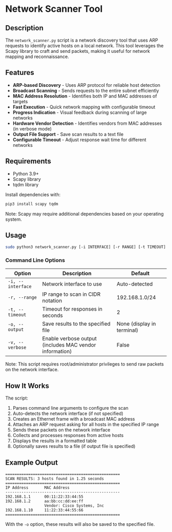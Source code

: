 # Network Scanner Tool

## Description

The `network_scanner.py` script is a network discovery tool that uses ARP requests to identify active hosts on a local network. This tool leverages the Scapy library to craft and send packets, making it useful for network mapping and reconnaissance.

## Features

- **ARP-based Discovery** - Uses ARP protocol for reliable host detection
- **Broadcast Scanning** - Sends requests to the entire subnet efficiently
- **MAC Address Resolution** - Identifies both IP and MAC addresses of targets
- **Fast Execution** - Quick network mapping with configurable timeout
- **Progress Indication** - Visual feedback during scanning of large networks
- **Hardware Vendor Detection** - Identifies vendors from MAC addresses (in verbose mode)
- **Output File Support** - Save scan results to a text file
- **Configurable Timeout** - Adjust response wait time for different networks

## Requirements

- Python 3.9+
- Scapy library
- tqdm library

Install dependencies with:

```bash
pip3 install scapy tqdm
```

Note: Scapy may require additional dependencies based on your operating system.

## Usage

```bash
sudo python3 network_scanner.py [-i INTERFACE] [-r RANGE] [-t TIMEOUT] [-o OUTPUT] [-v]
```

### Command Line Options

| Option | Description | Default |
|--------|-------------|---------|
| `-i, --interface` | Network interface to use | Auto-detected |
| `-r, --range` | IP range to scan in CIDR notation | 192.168.1.0/24 |
| `-t, --timeout` | Timeout for responses in seconds | 2 |
| `-o, --output` | Save results to the specified file | None (display in terminal) |
| `-v, --verbose` | Enable verbose output (includes MAC vendor information) | False |

Note: This script requires root/administrator privileges to send raw packets on the network interface.

## How It Works

The script:

1. Parses command line arguments to configure the scan
1. Auto-detects the network interface (if not specified)
1. Creates an Ethernet frame with a broadcast MAC address
1. Attaches an ARP request asking for all hosts in the specified IP range
1. Sends these packets on the network interface
1. Collects and processes responses from active hosts
1. Displays the results in a formatted table
1. Optionally saves results to a file (if output file is specified)

## Example Output

```text
==================================================
SCAN RESULTS: 3 hosts found in 1.25 seconds
==================================================
IP Address       MAC Address        
--------------------------------------------------
192.168.1.1      00:11:22:33:44:55  
192.168.1.2      aa:bb:cc:dd:ee:ff  
                 Vendor: Cisco Systems, Inc
192.168.1.10     11:22:33:44:55:66  
==================================================
```

With the `-o` option, these results will also be saved to the specified file.

